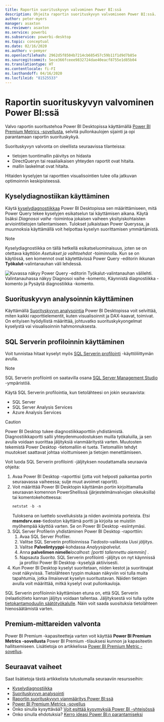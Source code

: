 ```yaml
---
title: Raportin suorituskyvyn valvominen Power BI:ssä
description: Ohjeita raportin suorituskyvyn valvomiseen Power BI:ssä.
author: peter-myers
manager: asaxton
ms.reviewer: asaxton
ms.service: powerbi
ms.subservice: powerbi-desktop
ms.topic: conceptual
ms.date: 02/16/2020
ms.author: v-pemyer
ms.openlocfilehash: 2962d5f8504b7214cb685457c59b11f1d9d7b85e
ms.sourcegitcommit: 5ece366fceee9832724dae40eacf8755e1d85b04
ms.translationtype: HT
ms.contentlocale: fi-FI
ms.lasthandoff: 04/16/2020
ms.locfileid: "81525533"
---
```

# <a name="monitor-report-performance-in-power-bi"></a>Raportin suorituskyvyn valvominen Power BI:ssä

Valvo raportin suoritustehoa Power BI Desktopissa käyttämällä [Power BI Premium Metrics -sovellusta](../service-premium-metrics-app.md), selvitä pullonkaulojen sijainti ja opi parantamaan raportin suorituskykyä.

Suorituskyvyn valvonta on oleellista seuraavissa tilanteissa:

- tietojen tuontimallin päivitys on hidasta
- DirectQueryn tai reaaliaikaisen yhteyden raportit ovat hitaita.
- mallin laskelmat ovat hitaita.

Hitaiden kyselyjen tai raporttien visualisointien tulee olla jatkuvan optimoinnin keskipisteessä.

## <a name="use-query-diagnostics"></a>Kyselydiagnostiikan käyttäminen

Käytä [kyselydiagnostiikkaa](/power-query/QueryDiagnostics) Power BI Desktopissa sen määrittämiseen, mitä Power Query tekee kyselyjen esikatselun tai käyttämisen aikana. Käytä lisäksi _Diagnosoi vaihe_ -toimintoa jokaisen vaiheen yksityiskohtaisten arviointitietojen tallentamiseen. Tulokset julkaistaan Power Queryssa, ja muunnoksia käyttämällä voit helpottaa kyselyn suorittamisen ymmärtämistä.

> [!NOTE]
> Kyselydiagnostiikka on tällä hetkellä esikatseluominaisuus, joten se on otettava käyttöön _Asetukset ja vaihtoehdot_ -toiminnolla. Kun se on käytössä, sen komennot ovat käytettävissä Power Query -editorin ikkunan **Työkalut**-valintanauhan väli lehdessä.

![Kuvassa näkyy Power Query -editorin Työkalut-valintanauhan välilehti. Valintanauhassa näkyy Diagnosoi vaihe -komento, Käynnistä diagnostiikka -komento ja Pysäytä diagnostiikka -komento.](media/monitor-report-performance/power-query-diagnotics.png)

## <a name="use-performance-analyzer"></a>Suorituskyvyn analysoinnin käyttäminen

Käyttämällä [Suorityskyvyn analysointia](../desktop-performance-analyzer.md) Power BI Desktopissa voit selvittää, miten kaikki raporttielementit, kuten visualisoinnit ja DAX-kaavat, toimivat. On erityisen hyödyllistä määrittää, johtuvatko suorituskykyongelmat kyselystä vai visualisoinnin hahmonnuksesta.

## <a name="use-sql-server-profiler"></a>SQL Serverin profiloinnin käyttäminen

Voit tunnistaa hitaat kyselyt myös [SQL Serverin profilointi](/sql/tools/sql-server-profiler/sql-server-profiler) -käyttöliittymän avulla.

> [!NOTE]
> SQL Serverin profilointi on saatavilla osana [SQL Server Management Studio](/sql/ssms/download-sql-server-management-studio-ssms) -ympäristöä.

Käytä SQL Serverin profilointia, kun tietolähteesi on jokin seuraavista:

- SQL Server
- SQL Server Analysis Services
- Azure Analysis Services

> [!CAUTION]
> Power BI Desktop tukee diagnostiikkaporttiin yhdistämistä. Diagnostiikkaportti sallii yhteydenmuodostuksen muilla työkaluilla, ja sen avulla voidaan suorittaa jäljityksiä vianmääritystä varten. Muutosten tekemistä Power Desktop -tietomalliin ei tueta. Tietomalliin tehdyt muutokset saattavat johtaa vioittumiseen ja tietojen menettämiseen.

Voit luoda SQL Serverin profilointi -jäljityksen noudattamalla seuraavia ohjeita:

1. Avaa Power BI Desktop -raporttisi (jotta voit helposti paikantaa portin seuraavassa vaiheessa; sulje muut avoimet raportit).
1. Voit määrittää Power BI Desktopin käyttämän portin kirjoittamalla seuraavan komennon PowerShellissä (järjestelmänvalvojan oikeuksilla) tai komentokehotteessa:
    ```powershell
    netstat -b -n
    ```
    Tuloksena on luettelo sovelluksista ja niiden avoimista porteista. Etsi **msmdsrv.exe**-tiedoston käyttämä portti ja kirjoita se muistiin myöhempää käyttöä varten. Se on Power BI Desktop -esiintymäsi.
1. SQL Server Profilerin yhdistäminen Power BI Desktop -raporttiin:
    1. Avaa SQL Server Profiler.
    1. Valitse SQL Serverin profiloinnissa _Tiedosto_-valikosta _Uusi jäljitys_.
    1. Valitse **Palvelintyyppi**-kohdassa _Analyysipalvelut_.
    1. Anna **palvelimen nimelle**_localhost: [portti tallennettu aiemmin]_ .
    1. Napsauta _Suorita_. SQL Serverin profilointi -jäljitys on nyt käynnissä ja profiloi Power BI Desktop -kyselyjä aktiivisesti.
1. Kun Power BI Desktop kyselyt suoritetaan, niiden kestot ja suoritinajat ovat näkyvissä. Tietolähteen tyypin mukaan näkyviin voi tulla muita tapahtumia, jotka ilmaisevat kyselyn suoritustavan. Näiden tietojen avulla voit määrittää, mitkä kyselyt ovat pullonkauloja.

SQL Serverin profiloinnin käyttämisen etuna on, että SQL Serverin (relaatio)tieto kannan jäljitys voidaan tallentaa. Jäljityksestä voi tulla syöte [tietokantamoduulin säätötyökalulle](/sql/relational-databases/performance/start-and-use-the-database-engine-tuning-advisor). Näin voit saada suosituksia tietolähteen hienosäätämistä varten.

## <a name="monitor-premium-metrics"></a>Premium-mittareiden valvonta

Power BI Premium -kapasiteetteja varten voit käyttää **Power BI Premium Metrics -sovellusta** Power BI Premium -tilauksesi kunnon ja kapasiteetin hallitsemiseen. Lisätietoja on artikkelissa [Power BI Premium Metric -sovellus](../service-premium-metrics-app.md).

## <a name="next-steps"></a>Seuraavat vaiheet

Saat lisätietoja tästä artikkelista tutustumalla seuraaviin resursseihin:

- [Kyselydiagnostiikka](/power-query/QueryDiagnostics)
- [Suorituskyvyn analysointi](../desktop-performance-analyzer.md)
- [Raportin suorituskyvyn vianmääritys Power BI:ssä](report-performance-troubleshoot.md)
- [Power BI Premium Metrics -sovellus](../service-premium-metrics-app.md)
- Onko sinulla kysyttävää? [Voit esittää kysymyksiä Power BI -yhteisössä](https://community.powerbi.com/)
- Onko sinulla ehdotuksia? [Kerro ideasi Power BI:n parantamiseksi](https://ideas.powerbi.com/)
